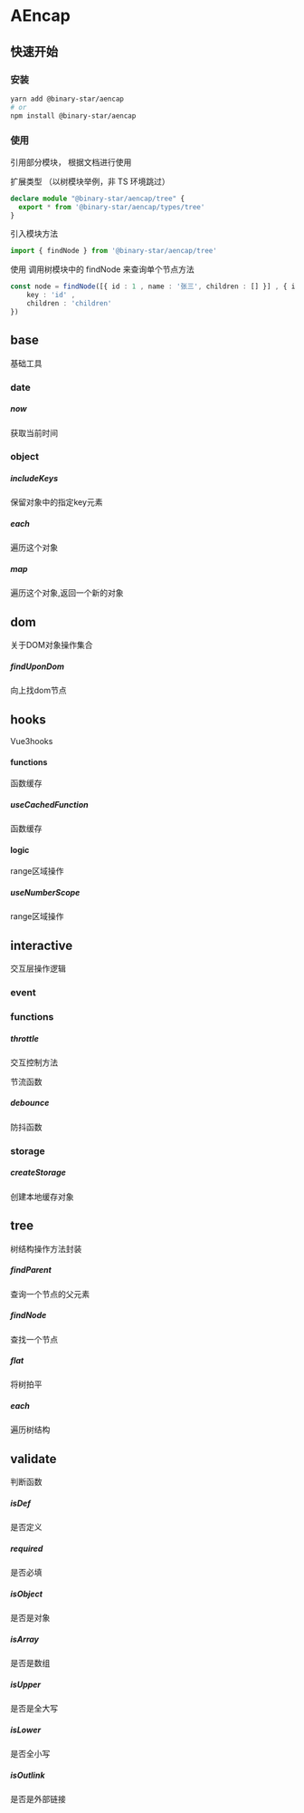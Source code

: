 
# AEncap 

## 快速开始

### 安装
```bash
yarn add @binary-star/aencap
# or 
npm install @binary-star/aencap
```

### 使用

引用部分模块， 根据文档进行使用 

扩展类型 （以树模块举例，非 TS 环境跳过）
```ts
declare module "@binary-star/aencap/tree" { 
  export * from '@binary-star/aencap/types/tree'
}
```

引入模块方法

```ts
import { findNode } from '@binary-star/aencap/tree'
```


使用
调用树模块中的 findNode 来查询单个节点方法
```ts
const node = findNode([{ id : 1 , name : '张三', children : [] }] , { id : 1 } , { 
    key : 'id' ,
    children : 'children'
})
```





## base


基础工具



### date



##### now

获取当前时间

### object



##### includeKeys

保留对象中的指定key元素



##### each

遍历这个对象



##### map

遍历这个对象,返回一个新的对象

## dom


关于DOM对象操作集合





##### findUponDom

向上找dom节点

## hooks


Vue3hooks



#### functions

函数缓存

##### useCachedFunction

函数缓存

#### logic


range区域操作




##### useNumberScope

range区域操作

## interactive


交互层操作逻辑



### event

### functions



##### throttle

交互控制方法

节流函数



##### debounce

防抖函数

### storage



##### createStorage

创建本地缓存对象

## tree


树结构操作方法封装





##### findParent

查询一个节点的父元素



##### findNode

查找一个节点



##### flat

将树拍平



##### each

遍历树结构

## validate


判断函数





##### isDef

是否定义



##### required

是否必填



##### isObject

是否是对象



##### isArray

是否是数组



##### isUpper

是否是全大写



##### isLower

是否全小写



##### isOutlink

是否是外部链接

